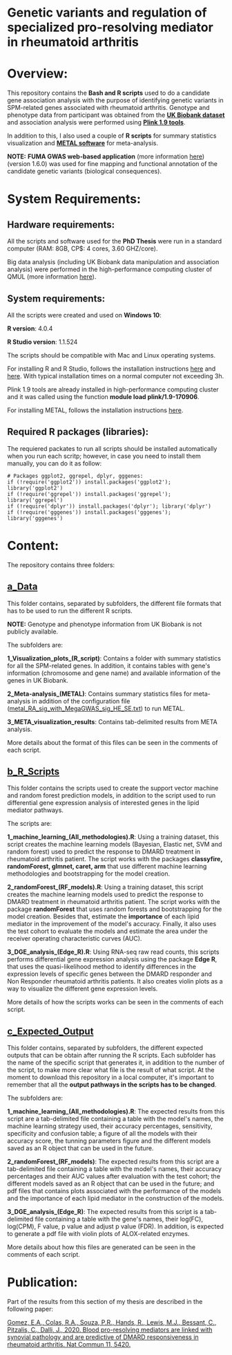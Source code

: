 # Genetic variants and regulation of specialized pro-resolving mediator in rheumatoid arthritis

# Overview: 

This repository contains the **Bash and R scripts** used to do a candidate gene association analysis with the purpose of identifying genetic variants in SPM-related genes associated with rheumatoid arthritis. Genotype and phenotype data from participant was obtained from the [**UK Biobank dataset**](https://www.ukbiobank.ac.uk/) and association analysis were performed using [**Plink 1.9 tools**](https://www.cog-genomics.org/plink/).

In addition to this, I also used a couple of **R scripts** for summary statistics visualization and [**METAL software**](https://genome.sph.umich.edu/wiki/METAL_Documentation) for meta-analysis. 

**NOTE:** **FUMA GWAS web-based application** (more information [here](https://fuma.ctglab.nl/)) (version 1.6.0) was used for fine mapping and functional annotation of the candidate genetic variants (biological consequences). 

# System Requirements: 

## Hardware requirements: 

All the scripts and software used for the **PhD Thesis** were run in a standard computer (RAM: 8GB, CP$: 4 cores, 3.60 GHZ/core). 

Big data analysis (including UK Biobank data manipulation and association analysis) were performed in the high-performance computing cluster of QMUL (more information [here](https://docs.hpc.qmul.ac.uk/)).

## System requirements:

All the scripts were created and used on **Windows 10**:

**R version**: 4.0.4 

**R Studio version**: 1.1.524

The scripts should be compatible with Mac and Linux operating systems. 

For installing R and R Studio, follows the installation instructions [here](https://www.stats.bris.ac.uk/R/) and [here](https://www.rstudio.com/products/rstudio/download/). With typical installation times on a normal computer not exceeding 3h.

Plink 1.9 tools are already installed in high-performance computing cluster and it was called using the function **module load plink/1.9-170906**.

For installing METAL, follows the installation instructions [here](https://csg.sph.umich.edu/abecasis/metal/download/).  

## Required R packages (libraries): 

The requiered packates to run all scripts should be installed automatically when you run each scritp; however, in case you need to install them manually, you can do it as follow:

```
# Packages ggplot2, ggrepel, dplyr, gggenes:
if (!require('ggplot2')) install.packages('ggplot2'); library('ggplot2')
if (!require('ggrepel')) install.packages('ggrepel'); library('ggrepel')
if (!require('dplyr')) install.packages('dplyr'); library('dplyr')
if (!require('gggenes')) install.packages('gggenes'); library('gggenes')

```
# Content: 

The repository contains three folders: 

## [a_Data](https://github.com/eagomezc/Machine-Learning-and-RA-treatment/tree/main/a_Data)

This folder contains, separated by subfolders, the different file formats that has to be used to run the different R scripts. 

**NOTE:** Genotype and phenotype information from UK Biobank is not publicly available. 

The subfolders are:

**1_Visualization_plots_(R_script)**: Contains a folder with summary statistics for all the SPM-related genes. In addition, it contains tables with gene's information (chromosome and gene name) and available information of the genes in UK Biobank. 

**2_Meta-analysis_(METAL)**: Contains summary statistics files for meta-analysis in addition of the configuration file ([metal_RA_sig_with_MegaGWAS_sig_HE_SE.txt]()) to run METAL.

**3_META_visualization_results**: Contains tab-delimited results from META analysis. 

More details about the format of this files can be seen in the comments of each script. 

## [b_R_Scripts](https://github.com/eagomezc/Machine-Learning-and-RA-treatment/tree/main/b_R_Scripts)

This folder contains the scripts used to create the support vector machine and random forest prediction models, in addition to the script used to run differential gene expression analysis of interested genes in the lipid mediator pathways. 

The scripts are: 

**1_machine_learning_(All_methodologies).R**: Using a training dataset, this script creates the machine learning models (Bayesian, Elastic net, SVM and random forest) used to predict the response to DMARD treatment in rheumatoid arthritis patient. The script works with the packages **classyfire, randomForest, glmnet, caret, arm** that use different machine learning methodologies and bootstrapping for the model creation. 

**2_randomForest_(RF_models).R**: Using a training dataset, this script creates the machine learning models used to predict the response to DMARD treatment in rheumatoid arthritis patient. The script works with the package **randomForest** that uses random forests and bootstrapping for the model creation. Besides that, estimate the **importance** of each lipid mediator in the improvement of the model's accuracy. Finally, it also uses the test cohort to evaluate the models and estimate the area under the receiver operating characteristic curves (AUC). 

**3_DGE_analysis_(Edge_R).R**: Using RNA-seq raw read counts, this scripts performs differential gene expression analysis using the package **Edge R**, that uses the quasi-likelihood method to identify differences in the expression levels of specific genes between the DMARD responder and Non Responder rheumatoid arthritis patients. It also creates violin plots as a way to visualize the different gene expression levels.

More details of how the scripts works can be seen in the comments of each script. 

## [c_Expected_Output](https://github.com/eagomezc/Machine-Learning-and-RA-treatment/tree/main/c_Expected_Output)

This folder contains, separated by subfolders, the different expected outputs that can be obtain after running the R scripts. Each subfolder has the name of the specific script that generates it, in addition to the number of the script, to make more clear what file is the result of what script. At the moment to download this repository in a local computer, it's important to remember that all the **output pathways in the scripts has to be changed**.

The subfolders are:

**1_machine_learning_(All_methodologies).R**: The expected results from this script are a tab-delimited file containing a table with the model's names, the machine learning strategy used, their accuracy percentages, sensitivity, specificity and confusion table; a figure of all the models with their accuracy score, the tunning parameters figure and the different models saved as an R object that can be used in the future.  

**2_randomForest_(RF_models)**: The expected results from this script are a tab-delimited file containing a table with the model's names, their accuracy percentages and their AUC values after evaluation with the test cohort; the different models saved as an R object that can be used in the future; and pdf files that contains plots associated with the performance of the models and the importance of each lipid mediator in the construction of the models. 

**3_DGE_analysis_(Edge_R)**: The expected results from this script is a tab-delimited file containing a table with the gene's names, their log(FC), log(CPM), F value, p value and adjust p value (FDR). In addition, is expected to generate a pdf file with violin plots of ALOX-related enzymes.

More details about how this files are generated can be seen in the comments of each script. 

# Publication:

Part of the results from this section of my thesis are described in the following paper: 

[Gomez, E.A., Colas, R.A., Souza, P.R., Hands, R., Lewis, M.J., Bessant, C., Pitzalis, C., Dalli, J., 2020. Blood pro-resolving mediators are linked with synovial pathology and are predictive of DMARD responsiveness in rheumatoid arthritis. Nat Commun 11, 5420.](https://www.nature.com/articles/s41467-020-19176-z) 
 
 





